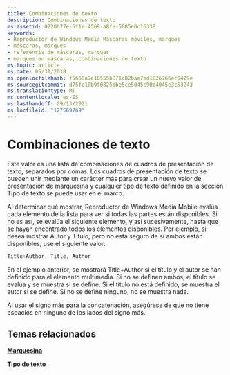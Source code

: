 ```yaml
---
title: Combinaciones de texto
description: Combinaciones de texto
ms.assetid: 0220b77e-5f1e-4569-a8fe-5085e0c16338
keywords:
- Reproductor de Windows Media Máscaras móviles, marques
- máscaras, marques
- referencia de máscaras, marques
- marques en máscaras, combinaciones de texto
ms.topic: article
ms.date: 05/31/2018
ms.openlocfilehash: f5668a9e18555b871c82bae7ed1826766ec9429e
ms.sourcegitcommit: d75fc10b9f0825bbe5ce5045c90d4045e3c53243
ms.translationtype: MT
ms.contentlocale: es-ES
ms.lasthandoff: 09/13/2021
ms.locfileid: "127569769"
---
```

# <a name="text-combinations"></a>Combinaciones de texto

Este valor es una lista de combinaciones de cuadros de presentación de texto, separados por comas. Los cuadros de presentación de texto se pueden unir mediante un carácter más para crear un nuevo valor de presentación de marquesina y cualquier tipo de texto definido en la sección Tipo de texto se puede usar en el marco.

Al determinar qué mostrar, Reproductor de Windows Media Mobile evalúa cada elemento de la lista para ver si todas las partes están disponibles. Si no es así, se evalúa el siguiente elemento, y así sucesivamente, hasta que se hayan encontrado todos los elementos disponibles. Por ejemplo, si desea mostrar Autor y Título, pero no está seguro de si ambos están disponibles, use el siguiente valor:


```C++
Title+Author, Title, Author

```



En el ejemplo anterior, se mostrará Title+Author si el título y el autor se han definido para el elemento multimedia. Si no se definen ambos, el título se evalúa y se muestra si se define. Si el título no está definido, se muestra el autor si se define. Si no se define ninguno, no se muestra nada.

Al usar el signo más para la concatenación, asegúrese de que no tiene espacios en ninguno de los lados del signo más.

## <a name="related-topics"></a>Temas relacionados

<dl> <dt>

[**Marquesina**](marquee.md)
</dt> <dt>

[**Tipo de texto**](text-type.md)
</dt> </dl>

 

 




